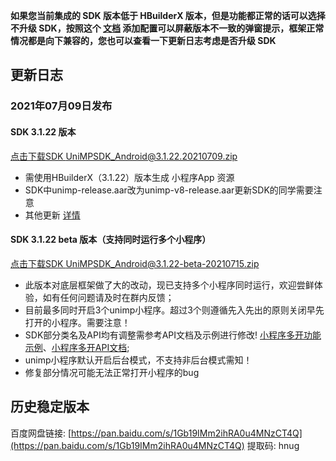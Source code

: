 **如果您当前集成的 SDK 版本低于 HBuilderX 版本，但是功能都正常的话可以选择不升级 SDK，按照这个 [文档](https://ask.dcloud.net.cn/article/35627) 添加配置可以屏蔽版本不一致的弹窗提示，框架正常情况都是向下兼容的，您也可以查看一下更新日志考虑是否升级 SDK**

## 更新日志

### 2021年07月09日发布

#### SDK 3.1.22 版本
[点击下载SDK UniMPSDK_Android@3.1.22.20210709.zip](http://download.dcloud.net.cn/unimpsdk/UniMPSDK_Android@3.1.22.20210709.zip)
+ 需使用HBuilderX（3.1.22）版本生成 小程序App 资源
+ SDK中unimp-release.aar改为unimp-v8-release.aar更新SDK的同学需要注意
+ 其他更新 [详情](https://download1.dcloud.net.cn/hbuilderx/changelog/3.1.22.20210709.html)

#### SDK 3.1.22 beta 版本（支持同时运行多个小程序）

[点击下载SDK UniMPSDK_Android@3.1.22-beta-20210715.zip](http://download.dcloud.net.cn/unimpsdk/UniMPSDK_Android@3.1.22-beta-20210715.zip)
+ 此版本对底层框架做了大的改动，现已支持多个小程序同时运行，欢迎尝鲜体验，如有任何问题请及时在群内反馈；
+ 目前最多同时开启3个unimp小程序。超过3个则遵循先入先出的原则关闭早先打开的小程序。需要注意！
+ SDK部分类名及API均有调整需参考API文档及示例进行修改! [小程序多开功能示例](UniMPDocs/Sample/android-v2)、[小程序多开API文档](UniMPDocs/API/android-v2);
+ unimp小程序默认开启后台模式，不支持非后台模式需知！
+ 修复部分情况可能无法正常打开小程序的bug


## 历史稳定版本

百度网盘链接: [https://pan.baidu.com/s/1Gb19IMm2ihRA0u4MNzCT4Q](https://pan.baidu.com/s/1Gb19IMm2ihRA0u4MNzCT4Q) 提取码: hnug